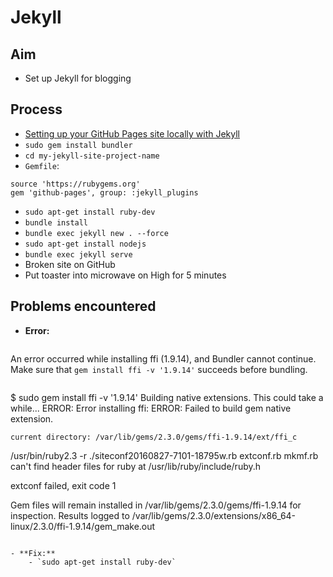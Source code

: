 Jekyll
======

## Aim
- Set up Jekyll for blogging

## Process
- [Setting up your GitHub Pages site locally with Jekyll](https://help.github.com/articles/setting-up-your-github-pages-site-locally-with-jekyll/)
- `sudo gem install bundler`
- `cd my-jekyll-site-project-name`
- `Gemfile`:

```
source 'https://rubygems.org'
gem 'github-pages', group: :jekyll_plugins
```
- `sudo apt-get install ruby-dev`
- `bundle install`
- `bundle exec jekyll new . --force`
- `sudo apt-get install nodejs`
- `bundle exec jekyll serve`
- Broken site on GitHub
- Put toaster into microwave on High for 5 minutes

## Problems encountered

- **Error:**
    ```
An error occurred while installing ffi (1.9.14), and Bundler cannot continue.
Make sure that `gem install ffi -v '1.9.14'` succeeds before bundling.
```

```
$ sudo gem install ffi -v '1.9.14'
Building native extensions.  This could take a while...
ERROR:  Error installing ffi:
	ERROR: Failed to build gem native extension.

    current directory: /var/lib/gems/2.3.0/gems/ffi-1.9.14/ext/ffi_c
/usr/bin/ruby2.3 -r ./siteconf20160827-7101-18795w.rb extconf.rb
mkmf.rb can't find header files for ruby at /usr/lib/ruby/include/ruby.h

extconf failed, exit code 1

Gem files will remain installed in /var/lib/gems/2.3.0/gems/ffi-1.9.14 for inspection.
Results logged to /var/lib/gems/2.3.0/extensions/x86_64-linux/2.3.0/ffi-1.9.14/gem_make.out
```

- **Fix:**
    - `sudo apt-get install ruby-dev`
